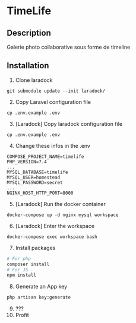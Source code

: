 # TimeLife

## Description

Galerie photo collaborative sous forme de timeline

## Installation

1. Clone laradock
```
git submodule update --init laradock/
```

2. Copy Laravel configuration file
```
cp .env.example .env
```

3. [Laradock] Copy laradock configuration file
```
cp .env.example .env
```

4. Change these infos in the .env
```
COMPOSE_PROJECT_NAME=timelife
PHP_VERSION=7.4
...
MYSQL_DATABASE=timelife
MYSQL_USER=homestead
MYSQL_PASSWORD=secret
...
NGINX_HOST_HTTP_PORT=8000
```

5. [Laradock] Run the docker container
```
docker-compose up -d nginx mysql workspace
```

6. [Laradock] Enter the workspace
```
docker-compose exec workspace bash
```

7. Install packages
```bash
# For php
composer install
# For JS
npm install
```

8. Generate an App key
```bash
php artisan key:generate
```

9. ???
10. Profit

